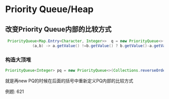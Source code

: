 # Priority Queue/Heap

## 改变Priority Queue内部的比较方式

```java
 PriorityQueue<Map.Entry<Character, Integer>>  q = new PriorityQueue<>(
            (a,b) -> a.getValue() !=b.getValue() ? b.getValue()-a.getValue() : a.getKey()-b.getKey());
```

### 构造大顶堆

```java
PriorityQueue<Integer> pq = new PriorityQueue<>(Collections.reverseOrder());
```

就是再new PQ的时候在后面的括号中重新定义PQ内部的比较方式

例题: 621

